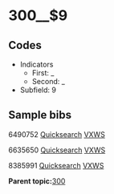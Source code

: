 # 300\_\_$9

## Codes

-   Indicators
    -   First: \_
    -   Second: \_
-   Subfield: 9

## Sample bibs

6490752 [Quicksearch](https://search.library.yale.edu/catalog/6490752) [VXWS](http://prodorbis.library.yale.edu:7014/vxws/GetHoldingsService?bibId=6490752)

6635650 [Quicksearch](https://search.library.yale.edu/catalog/6635650) [VXWS](http://prodorbis.library.yale.edu:7014/vxws/GetHoldingsService?bibId=6635650)

8385991 [Quicksearch](https://search.library.yale.edu/catalog/8385991) [VXWS](http://prodorbis.library.yale.edu:7014/vxws/GetHoldingsService?bibId=8385991)

**Parent topic:**[300](../../tags/300/300.md)

